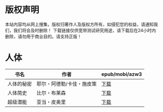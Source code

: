 # 版权声明

本站内容均从网上搜集，版权归著作人及版权方所有，如侵犯您的权益，请通知我们，我们将会及时删除！ 下载链接仅供宽带测试研究用途，请下载后在24小时内删除，请勿用于商业目的。请支持正版！

# 人体

| 书名 | 作者 | epub/mobi/azw3 |
| --- | --- | --- |
| 人体的秘密 | 耶尔・阿德勒/卡佳・施皮策 | [下载](https://url89.ctfile.com/f/31084289-1357003708-5ef7a9?p=8866) |
| 人体简史 | 比尔・布莱森 | [下载](https://url89.ctfile.com/f/31084289-1356995005-0355b3?p=8866) |
| 超级潜能 | 亚当・皮奥里 | [下载](https://url89.ctfile.com/f/31084289-1357046656-e8fc4a?p=8866) |
